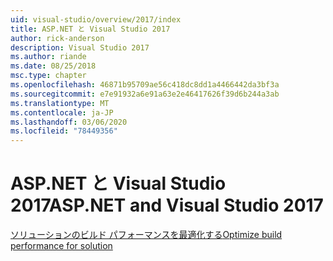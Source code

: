 ```yaml
---
uid: visual-studio/overview/2017/index
title: ASP.NET と Visual Studio 2017
author: rick-anderson
description: Visual Studio 2017
ms.author: riande
ms.date: 08/25/2018
msc.type: chapter
ms.openlocfilehash: 46871b95709ae56c418dc8dd1a4466442da3bf3a
ms.sourcegitcommit: e7e91932a6e91a63e2e46417626f39d6b244a3ab
ms.translationtype: MT
ms.contentlocale: ja-JP
ms.lasthandoff: 03/06/2020
ms.locfileid: "78449356"
---
```

# <a name="aspnet-and-visual-studio-2017"></a><span data-ttu-id="50c3f-103">ASP.NET と Visual Studio 2017</span><span class="sxs-lookup"><span data-stu-id="50c3f-103">ASP.NET and Visual Studio 2017</span></span>

[<span data-ttu-id="50c3f-104">ソリューションのビルド パフォーマンスを最適化する</span><span class="sxs-lookup"><span data-stu-id="50c3f-104">Optimize build performance for solution</span></span>](xref:visual-studio/overview/2017/optimize-build-perf)